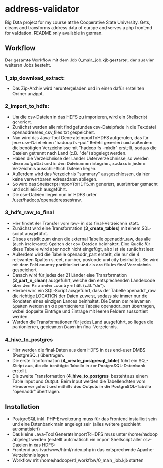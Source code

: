# address-validator
Big Data project for my course at the Cooperative State University. Gets, cleans and transforms address data of europe and serves a php frontend for validation.
README only available in german.

## Workflow
Der gesamte Workflow mit dem Job 0_main_job.kjb gestartet, der aus vier weiteren Jobs besteht.
### 1_zip_download_extract:
* Das Zip-Archiv wird heruntergeladen und in einen dafür erstellten Ordner unzippt.

### 2_import_to_hdfs:
* Um die csv-Dateien in das HDFS zu imporieren, wird ein Shellscript generiert.
* Zunächst werden alle mit find gefunden csv-Dateipfade in die Textdatei openaddresses_csv_files.txt gespeichert.
* Nun wird das Java-Tool GenerateImportToHDFS aufgerufen, das für jede csv-Datei einen "hadoop fs -put" Befehl generiert und außerdem die benötigten Verzeichnisse mit "hadoop fs -mkdir" erstellt, sodass die Dateien getrennt nach Land (z.B. "de") abgelegt werden.
* Haben die Verzeichnisse der Länder Unterverzeichnisse, so werden diese aufgelöst und in den Dateinamen integriert, sodass in jedem Verzeichnis ausschließlich Dateien liegen.
* Außerdem wird das Verzeichnis "summary" ausgeschlossen, da hier keine verwertbaren Adressdaten abliegen.
* So wird das Shellscript importToHDFS.sh generiert, ausführbar gemacht und schließlich ausgeführt.
* Die csv-Dateien liegen nun im HDFS unter /user/hadoop/openaddresses/raw.

### 3_hdfs_raw_to_final
* Hier findet der Transfer vom raw- in das final-Verzeichnis statt.
* Zunächst wird eine Transformation (**3_create_tables**) mit einem SQL-script ausgeführt.
* Dieses erstellt zum einen die external Tabelle openaddr_raw, das alle (auch irrelevante) Spalten der csv-Dateien beinhaltet. Eine Quelle für diese Tabelle wird aber noch nicht eingefügt, also ist sie zunächst leer.
* Außerdem wird die Tabelle openaddr_part erstellt, die nur die 4 relevanten Spalten street, number, postcode und city beinhaltet. Sie wird mit dem Feld country partitioniert und als orc file im final-Verzeichnis gespeichert.
* Danach wird für jedes der 21 Länder eine Transformation (**3_part_n_clean**) ausgeführt, welche den entsprechenden Ländercode über den Parameter country erhält (z.B. "de").
* Hierbei wird ein SQL-Script ausgeführt, dass der Tabelle openaddr_raw die richtige LOCATION der Daten zuweist, sodass sie immer nur die Rohdaten eines einzigen Landes beinhaltet. Die Daten der relevanten Spalten werden an die partitionierte Tabelle openaddr_part übertragen, wobei doppelte Einträge und Einträge mit leeren Feldern aussortiert werden.
* Wurden die Transformationen für jedes Land ausgeführt, so liegen die partionierten, gecleanten Daten im final-Verzeichnis.

### 4_hive_to_postgres
* Hier werden die final-Daten aus dem HDFS in das end-user DMBS (PostgreSQL) übertragen.
* Die erste Tranformation (**4_create_postgresql_table**) führt ein SQL-Skript aus, die die benötigte Tabelle in der PostgreSQL-Datenbank erstellt.
* Die zweite Transformation (**4_hive_to_postgres**) besteht aus einem Table Input und Output. Beim Input werden die Tabellendaten vom Hiveserver geholt und mithilfe des Outputs in die PostgreSQL-Tabelle "openaddr" übertragen.

## Installation
* PostgreSQL inkl. PHP-Erweiterung muss für das Frontend installiert sein und eine Datenbank main angelegt sein (alles weitere geschieht automatisiert)
* Das kleine Java-Tool GenerateImportToHDFS muss unter /home/hadoop abgelegt werden (erstellt automatisch ein import Shellscript aller csv-Dateien in das HDFS)
* Frontend aus /var/www/html/index.php in das entsprechende Apache-Verzeichnis legen
* Workflow mit /home/hadoop/etl_workflow/0_main_job.kjb starten
